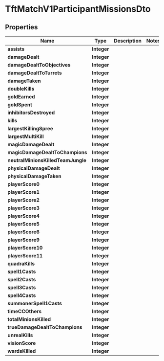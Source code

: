 

# TftMatchV1ParticipantMissionsDto


## Properties

| Name | Type | Description | Notes |
|------------ | ------------- | ------------- | -------------|
|**assists** | **Integer** |  |  |
|**damageDealt** | **Integer** |  |  |
|**damageDealtToObjectives** | **Integer** |  |  |
|**damageDealtToTurrets** | **Integer** |  |  |
|**damageTaken** | **Integer** |  |  |
|**doubleKills** | **Integer** |  |  |
|**goldEarned** | **Integer** |  |  |
|**goldSpent** | **Integer** |  |  |
|**inhibitorsDestroyed** | **Integer** |  |  |
|**kills** | **Integer** |  |  |
|**largestKillingSpree** | **Integer** |  |  |
|**largestMultiKill** | **Integer** |  |  |
|**magicDamageDealt** | **Integer** |  |  |
|**magicDamageDealtToChampions** | **Integer** |  |  |
|**neutralMinionsKilledTeamJungle** | **Integer** |  |  |
|**physicalDamageDealt** | **Integer** |  |  |
|**physicalDamageTaken** | **Integer** |  |  |
|**playerScore0** | **Integer** |  |  |
|**playerScore1** | **Integer** |  |  |
|**playerScore2** | **Integer** |  |  |
|**playerScore3** | **Integer** |  |  |
|**playerScore4** | **Integer** |  |  |
|**playerScore5** | **Integer** |  |  |
|**playerScore6** | **Integer** |  |  |
|**playerScore9** | **Integer** |  |  |
|**playerScore10** | **Integer** |  |  |
|**playerScore11** | **Integer** |  |  |
|**quadraKills** | **Integer** |  |  |
|**spell1Casts** | **Integer** |  |  |
|**spell2Casts** | **Integer** |  |  |
|**spell3Casts** | **Integer** |  |  |
|**spell4Casts** | **Integer** |  |  |
|**summonerSpell1Casts** | **Integer** |  |  |
|**timeCCOthers** | **Integer** |  |  |
|**totalMinionsKilled** | **Integer** |  |  |
|**trueDamageDealtToChampions** | **Integer** |  |  |
|**unrealKills** | **Integer** |  |  |
|**visionScore** | **Integer** |  |  |
|**wardsKilled** | **Integer** |  |  |




